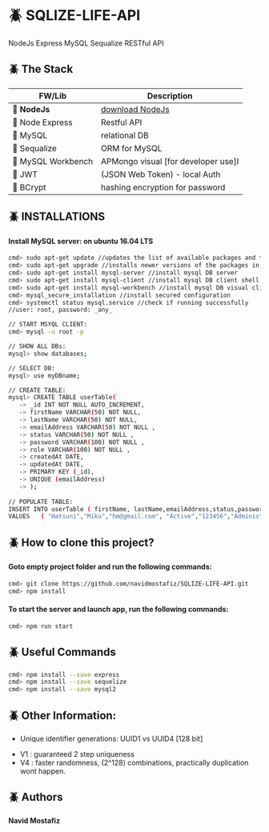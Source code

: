 # :beetle: SQLIZE-LIFE-API
NodeJs Express MySQL Sequalize RESTful API

## :beetle: The Stack
| FW/Lib         | Description                                        |
| -------------- | -------------------------------------------------- |
| :large_orange_diamond: **NodeJs**       | [download NodeJs](https://nodejs.org/en/download/) |
| :large_orange_diamond: Node Express | Restful API                                        |
| :large_orange_diamond: MySQL      | relational DB                |
| :large_orange_diamond: Sequalize     | ORM for MySQL                                    |
| :large_orange_diamond: MySQL Workbench       | APMongo visual [for developer use]I                |
| :large_orange_diamond: JWT          | (JSON Web Token) - local Auth                      |
| :large_orange_diamond: BCrypt       | hashing encryption for password                    |


## :beetle: INSTALLATIONS
#### Install MySQL server: on ubuntu 16.04 LTS
```sh
cmd> sudo apt-get update //updates the list of available packages and their versions
cmd> sudo apt-get upgrade //installs newer versions of the packages in the system
cmd> sudo apt-get install mysql-server //install mysql DB server
cmd> sudo apt-get install mysql-client //install mysql DB client shell
cmd> sudo apt-get install mysql-workbench //install mysql DB visual client
cmd> mysql_secure_installation //install secured configuration
cmd> systemctl status mysql.service //check if running successfully
//user: root, password: _any_

// START MSYQL CLIENT:
cmd> mysql -u root -p

// SHOW ALL DBs:
mysql> show databases;

// SELECT DB:
mysql> use myDBname;

// CREATE TABLE:
mysql> CREATE TABLE userTable(
   -> _id INT NOT NULL AUTO_INCREMENT,
   -> firstName VARCHAR(50) NOT NULL,
   -> lastName VARCHAR(50) NOT NULL,
   -> emailAddress VARCHAR(50) NOT NULL ,
   -> status VARCHAR(50) NOT NULL ,
   -> password VARCHAR(100) NOT NULL ,
   -> role VARCHAR(100) NOT NULL ,
   -> createdAt DATE,
   -> updatedAt DATE,
   -> PRIMARY KEY (_id),
   -> UNIQUE (emailAddress)
   -> );
   
// POPULATE TABLE:
INSERT INTO userTable ( firstName, lastName,emailAddress,status,password,role,createdAt,updatedAt)
VALUES   ( "Hatsuni","Miku","hm@gmail.com", "Active","123456","Administrator","2018-01-01","2018-01-02" );    
```

## :beetle: How to clone this project?
#### Goto empty project folder and run the following commands:
```sh
cmd> git clone https://github.com/navidmostafiz/SQLIZE-LIFE-API.git
cmd> npm install
```
#### To start the server and launch app, run the following commands:
```sh
cmd> npm run start
```

## :beetle: Useful Commands
```sh
cmd> npm install --save express
cmd> npm install --save sequelize
cmd> npm install --save mysql2
```

## :beetle: Other Information:
* Unique identifier generations:  UUID1 vs UUID4 [128 bit]
- V1 : guaranteed 2 step uniqueness
- V4 : faster randomness, (2^128) combinations, practically duplication wont happen.

## :beetle: Authors
**Navid Mostafiz**
